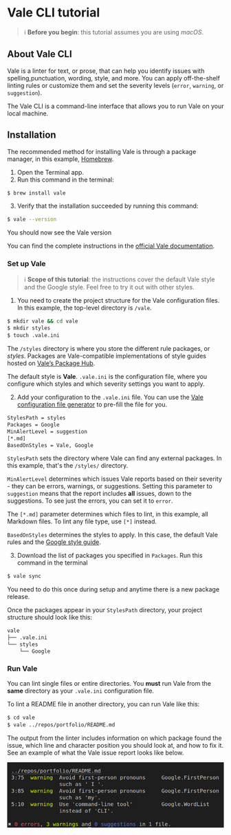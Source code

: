 # Vale CLI tutorial

> :information_source: **Before you begin**: this tutorial assumes you are using *macOS*.

## About Vale CLI

Vale is a linter for text, or prose, that can help you identify issues with spelling,punctuation, wording, style, and more. You can apply off-the-shelf linting rules or customize them and set the severity levels (`error`, `warning`, or `suggestion`).

The Vale CLI is a command-line interface that allows you to run Vale on your local machine.

## Installation

The recommended method for installing Vale is through a package manager, in this example, [Homebrew](https://formulae.brew.sh/formula/vale).

1. Open the Terminal app.
2. Run this command in the terminal:

```sh
$ brew install vale
```

3. Verify that the installation succeeded by running this command:
    
```sh
$ vale --version
```

You should now see the Vale version

You can find the complete instructions in the [official Vale documentation](https://vale.sh/docs/vale-cli/installation/).

### Set up Vale

> :information_source: **Scope of this tutorial**: the instructions cover the default Vale style and the Google style. Feel free to try it out with other styles.

1. You need to create the project structure for the Vale configuration files. In this example, the top-level directory is `/vale`.

```sh
$ mkdir vale && cd vale
$ mkdir styles
$ touch .vale.ini
```

The `/styles` directory is where you store the different rule packages, or *styles*. Packages are Vale-compatible implementations of style guides hosted on [Valeʼs Package Hub](https://vale.sh/hub/).

The default style is **Vale**. `.vale.ini` is the configuration file, where you configure which styles and which severity settings you want to apply.

2. Add your configuration to the `.vale.ini` file. You can use the [Vale configuration file generator](https://vale.sh/generator) to pre-fill the file for you.

```
StylesPath = styles
Packages = Google
MinAlertLevel = suggestion
[*.md]
BasedOnStyles = Vale, Google
```

`StylesPath` sets the directory where Vale can find any external packages. In this example, that's the `/styles/` directory.

`MinAlertLevel` determines which issues Vale reports based on their severity - they can be errors, warnings, or suggestions. Setting this parameter to `suggestion` means that the report includes **all** issues, down to the suggestions. To see just the errors, you can set it to `error`.

The `[*.md]` parameter determines which files to lint, in this example, all Markdown files. To lint any file type, use `[*]` instead.

`BasedOnStyles` determines the styles to apply. In this case, the default Vale rules and the [Google style guide](https://developers.google.com/style).

3. Download the list of packages you specified in `Packages`. Run this command in the terminal

```sh
$ vale sync
```

You need to do this once during setup and anytime there is a new package release.

Once the packages appear in your `StylesPath` directory, your project structure should look like this:

```
vale
├── .vale.ini
└── styles
    └── Google
```

### Run Vale

You can lint single files or entire directories. You **must** run Vale from the **same** directory as your `.vale.ini` configuration file.

To lint a README file in another directory, you can run Vale like this:

```sh
$ cd vale
$ vale ../repos/portfolio/README.md
```

The output from the linter includes information on which package found the issue, which line and character position you should look at, and how to fix it. See an example of what the Vale issue report looks like below.

![Vale issue report](./media/vale-report.png)
